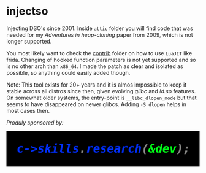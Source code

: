 injectso
========

Injecting DSO's since 2001. Inside `attic` folder you will find code that was needed for my
*Adventures in heap-cloning* paper from 2009, which is not longer supported.

You most likely want to check the [contrib](https://github.com/stealth/injectso/tree/master/contrib) folder on how to use `LuaJIT` like frida.
Changing of hooked function parameters is not yet supported and so is no other arch than `x86_64`.
I made the patch as clear and isolated as possible, so anything could easily added though.

Note: This tool exists for 20+ years and it is almos impossible to keep it stable across all
distros since then, given evolving *glibc* and *ld.so* features. On somewhat older systems,
the entry-point is `__libc_dlopen_mode` but that seems to have disappeared on newer glibcs.
Adding `-S dlopen` helps in most cases then.


*Produly sponsored by:*
<p align="center">
<a href="https://github.com/c-skills/welcome">
<img src="https://github.com/c-skills/welcome/blob/master/logo-black.jpg"/>
</a>
</p>

